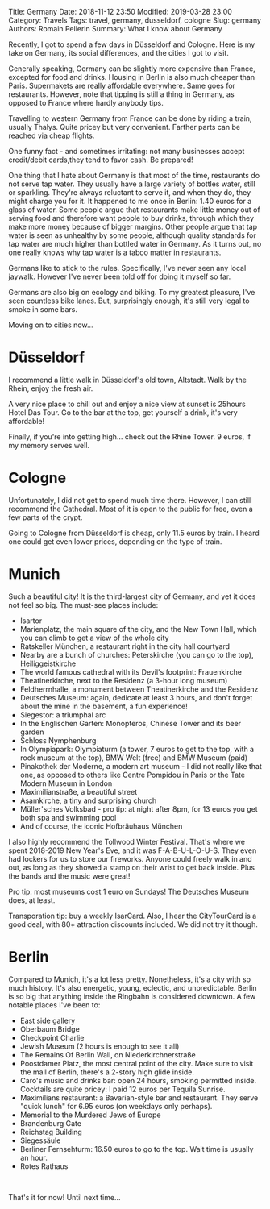 Title: Germany
Date: 2018-11-12 23:50
Modified: 2019-03-28 23:00
Category: Travels
Tags: travel, germany, dusseldorf, cologne
Slug: germany
Authors: Romain Pellerin
Summary: What I know about Germany

Recently, I got to spend a few days in Düsseldorf and Cologne. Here is my take on Germany, its social differences, and the cities I got to visit.

Generally speaking, Germany can be slightly more expensive than France, excepted for food and drinks. Housing in Berlin is also much cheaper than Paris. Supermakets are really affordable everywhere. Same goes for restaurants. However, note that tipping is still a thing in Germany, as opposed to France where hardly anybody tips.

Travelling to western Germany from France can be done by riding a train, usually Thalys. Quite pricey but very convenient. Farther parts can be reached via cheap flights.

One funny fact - and sometimes irritating: not many businesses accept credit/debit cards,they tend to favor cash. Be prepared!

One thing that I hate about Germany is that most of the time, restaurants do not serve tap water. They usually have a large variety of bottles water, still or sparkling. They're always reluctant to serve it, and when they do, they might charge you for it. It happened to me once in Berlin: 1.40 euros for a  glass of water. Some people argue that restaurants make little money out of serving food and therefore want people to buy drinks, through which they make more money because of bigger margins. Other people argue that tap water is seen as unhealthy by some people, although quality standards for tap water are much higher than bottled water in Germany. As it turns out, no one really knows why tap water is a taboo matter in restaurants.

Germans like to stick to the rules. Specifically, I've never seen any local jaywalk. However I've never been told off for doing it myself so far.

Germans are also big on ecology and biking. To my greatest pleasure, I've seen countless bike lanes. But, surprisingly enough, it's still very legal to smoke in some bars.

Moving on to cities now...

# Düsseldorf

I recommend a little walk in Düsseldorf's old town, Altstadt. Walk by the Rhein, enjoy the fresh air.

A very nice place to chill out and enjoy a nice view at sunset is 25hours Hotel Das Tour. Go to the bar at the top, get yourself a drink, it's very affordable!

Finally, if you're into getting high... check out the Rhine Tower. 9 euros, if my memory serves well.

# Cologne

Unfortunately, I did not get to spend much time there. However, I can still recommend the Cathedral. Most of it is open to the public for free, even a few parts of the crypt.

Going to Cologne from Düsseldorf is cheap, only 11.5 euros by train. I heard one could get even lower prices, depending on the type of train.

# Munich

Such a beautiful city! It is the third-largest city of Germany, and yet it does not feel so big. The must-see places include:

- Isartor
- Marienplatz, the main square of the city, and the New Town Hall, which you can climb to get a view of the whole city
- Ratskeller München, a restaurant right in the city hall courtyard
- Nearby are a bunch of churches: Peterskirche (you can go to the top), Heiliggeistkirche
- The world famous cathedral with its Devil's footprint: Frauenkirche
- Theatinerkirche, next to the Residenz (a 3-hour long museum)
- Feldherrnhalle, a monument between Theatinerkirche and the Residenz
- Deutsches Museum: again, dedicate at least 3 hours, and don't forget about the mine in the basement, a fun experience!
- Siegestor: a triumphal arc
- In the Englischen Garten: Monopteros, Chinese Tower and its beer garden
- Schloss Nymphenburg
- In Olympiapark: Olympiaturm (a tower, 7 euros to get to the top, with a rock museum at the top), BMW Welt (free) and BMW Museum (paid)
- Pinakothek der Moderne, a modern art museum - I did not really like that one, as opposed to others like Centre Pompidou in Paris or the Tate Modern Museum in London
- Maximilianstraße, a beautiful street
- Asamkirche, a tiny and surprising church
- Müller'sches Volksbad - pro tip: at night after 8pm, for 13 euros you get both spa and swimming pool
- And of course, the iconic Hofbräuhaus München

I also highly recommend the Tollwood Winter Festival. That's where we spent 2018-2019 New Year's Eve, and it was F-A-B-U-L-O-U-S. They even had lockers for us to store our fireworks. Anyone could freely walk in and out, as long as they showed a stamp on their wrist to get back inside. Plus the bands and the music were great!

Pro tip: most museums cost 1 euro on Sundays! The Deutsches Museum does, at least.

Transporation tip: buy a weekly IsarCard. Also, I hear the CityTourCard is a good deal, with 80+ attraction discounts included. We did not try it though.

# Berlin

Compared to Munich, it's a lot less pretty. Nonetheless, it's a city with so much history. It's also energetic, young, eclectic, and unpredictable. Berlin is so big that anything inside the Ringbahn is considered downtown. A few notable places I've been to:

- East side gallery
- Oberbaum Bridge
- Checkpoint Charlie
- Jewish Museum (2 hours is enough to see it all)
- The Remains Of Berlin Wall, on Niederkirchnerstraße
- Poostdamer Platz, the most central point of the city. Make sure to visit the mall of Berlin, there's a 2-story high glide inside.
- Caro's music and drinks bar: open 24 hours, smoking permitted inside. Cocktails are quite pricey: I paid 12 euros per Tequila Sunrise.
- Maximilians restaurant: a Bavarian-style bar and restaurant. They serve "quick lunch" for 6.95 euros (on weekdays only perhaps).
- Memorial to the Murdered Jews of Europe
- Brandenburg Gate
- Reichstag Building
- Siegessäule
- Berliner Fernsehturm: 16.50 euros to go to the top. Wait time is usually an hour.
- Rotes Rathaus

<br />

That's it for now! Until next time...
